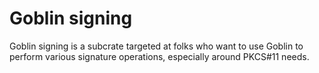 # Goblin signing

Goblin signing is a subcrate targeted at folks who want
to use Goblin to perform various signature operations, especially around PKCS#11 needs.
